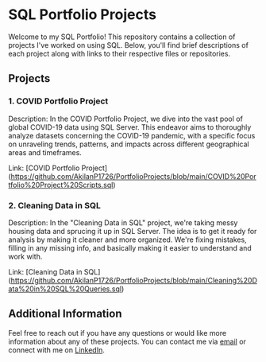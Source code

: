 # SQL Portfolio Projects

Welcome to my SQL Portfolio! This repository contains a collection of projects I've worked on using SQL. Below, you'll find brief descriptions of each project along with links to their respective files or repositories.

## Projects

### 1. COVID Portfolio Project
Description: In the COVID Portfolio Project, we dive into the vast pool of global COVID-19 data using SQL Server. This endeavor aims to thoroughly analyze datasets concerning the COVID-19 pandemic, with a specific focus on unraveling trends, patterns, and impacts across different geographical areas and timeframes.

Link: [COVID Portfolio Project] (https://github.com/AkilanP1726/PortfolioProjects/blob/main/COVID%20Portfolio%20Project%20Scripts.sql)

### 2. Cleaning Data in SQL
Description: In the "Cleaning Data in SQL" project, we're taking messy housing data and sprucing it up in SQL Server. The idea is to get it ready for analysis by making it cleaner and more organized. We're fixing mistakes, filling in any missing info, and basically making it easier to understand and work with.

Link: [Cleaning Data in SQL] (https://github.com/AkilanP1726/PortfolioProjects/blob/main/Cleaning%20Data%20in%20SQL%20Queries.sql)

## Additional Information

Feel free to reach out if you have any questions or would like more information about any of these projects. You can contact me via [email](mailto:akilanp17@gmail.com) or connect with me on [LinkedIn](https://www.linkedin.com/in/akilan-pandiyan1726).
